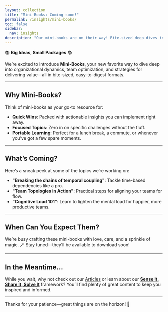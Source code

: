 ```yaml
---
layout: collection
title: "Mini-Books: Coming soon!"
permalink: /insights/mini-books/
toc: false
sidebar:
  nav: insights
description: "Our mini-books are on their way! Bite-sized deep dives into organizational dynamics, team flow, and more. Stay tuned!"
---
```


📚 **Big Ideas, Small Packages** 📚

We’re excited to introduce **Mini-Books**, your new favorite way to dive deep into organizational dynamics, team optimization, and strategies for delivering value—all in bite-sized, easy-to-digest formats.

---

## Why Mini-Books?

Think of mini-books as your go-to resource for:

- **Quick Wins**: Packed with actionable insights you can implement right away.
- **Focused Topics**: Zero in on specific challenges without the fluff.
- **Portable Learning**: Perfect for a lunch break, a commute, or whenever you’ve got a few spare moments.

---

## What’s Coming?

Here’s a sneak peek at some of the topics we’re working on:

- **"Breaking the chains of temporal coupling"**: Tackle time-based dependencies like a pro.
- **"Team Topologies in Action"**: Practical steps for aligning your teams for flow.
- **"Cognitive Load 101"**: Learn to lighten the mental load for happier, more productive teams.

---

## When Can You Expect Them?

We’re busy crafting these mini-books with love, care, and a sprinkle of magic. 🪄 Stay tuned—they’ll be available to download soon!

<script async data-uid="06c268f237" src="https://betterteamdynamics.kit.com/06c268f237/index.js"></script>

---

## In the Meantime...

While you wait, why not check out our [Articles](/insights/articles/) or learn about our **[Sense It, Share It, Solve It](/sense-share-solve/)** framework? You’ll find plenty of great content to keep you inspired and informed.

---

Thanks for your patience—great things are on the horizon! 🚀
